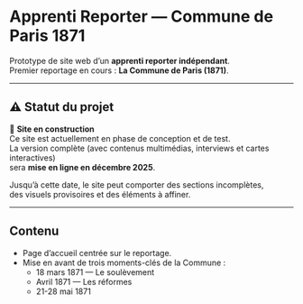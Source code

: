 # Apprenti Reporter — Commune de Paris 1871

Prototype de site web d’un **apprenti reporter indépendant**.  
Premier reportage en cours : **La Commune de Paris (1871)**.  

---

## ⚠️ Statut du projet

🚧 **Site en construction**  
Ce site est actuellement en phase de conception et de test.  
La version complète (avec contenus multimédias, interviews et cartes interactives)  
sera **mise en ligne en décembre 2025**.  

Jusqu’à cette date, le site peut comporter des sections incomplètes,  
des visuels provisoires et des éléments à affiner.

---

## Contenu
- Page d’accueil centrée sur le reportage.  
- Mise en avant de trois moments-clés de la Commune :
  - 18 mars 1871 — Le soulèvement  
  - Avril 1871 — Les réformes  
  - 21-28 mai 1871
